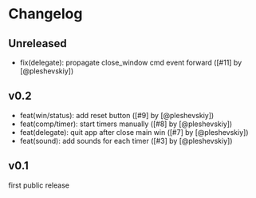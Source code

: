 # Changelog

## Unreleased

- fix(delegate): propagate close_window cmd event forward ([#11] by
  [@pleshevskiy])

## v0.2

- feat(win/status): add reset button ([#9] by [@pleshevskiy])
- feat(comp/timer): start timers manually ([#8] by [@pleshevskiy])
- feat(delegate): quit app after close main win ([#7] by [@pleshevskiy])
- feat(sound): add sounds for each timer ([#3] by [@pleshevskiy])

## v0.1

first public release
